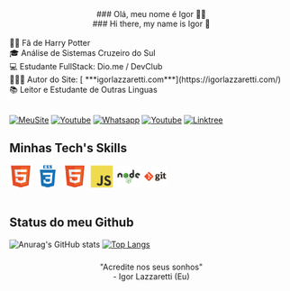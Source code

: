 <div align="center"> ### Olá, meu nome é Igor 🙋‍♂️<br
>### Hi there, my name is Igor 👋 </div> <br> 
🧙‍♂️ Fâ de Harry Potter <br> 
🎓 Análise de Sistemas Cruzeiro do Sul <br>
💻 Estudante FullStack: Dio.me / DevClub <br>
👩🏻‍💻 Autor do Site:  [ ***igorlazzaretti.com***](https://igorlazzaretti.com/) <br>
📚 Leitor e Estudante de Outras Linguas <br> <br>


[![MeuSite](https://img.shields.io/badge/website-000000?style=for-the-badge&logo=About.me&logoColor=white)](https://igorlazzaretti.com)
[![Youtube](https://img.shields.io/badge/LinkedIn-0077B5?style=for-the-badge&logo=linkedin&logoColor=white)](https://igorlazzaretti.com)
[![Whatsapp](https://img.shields.io/badge/WhatsApp-25D366?style=for-the-badge&logo=whatsapp&logoColor=white)](https://igorlazzaretti.com)
[![Youtube](https://img.shields.io/badge/YouTube-FF0000?style=for-the-badge&logo=youtube&logoColor=white)](https://igorlazzaretti.com)
[![Linktree](https://img.shields.io/badge/linktree-39E09B?style=for-the-badge&logo=linktree&logoColor=white)](https://igorlazzaretti.com)

## Minhas Tech's Skills
<div>
  <img src="https://github.com/devicons/devicon/blob/master/icons/html5/html5-original.svg" title="HTML5" alt="HTML" width="40" height="40"/>&nbsp;
  <img src="https://github.com/devicons/devicon/blob/master/icons/css3/css3-plain-wordmark.svg"  title="CSS3" alt="CSS" width="40" height="40"/>&nbsp;
  <img src="https://github.com/devicons/devicon/blob/master/icons/html5/html5-original.svg" title="HTML5" alt="HTML" width="40" height="40"/>&nbsp;
  <img src="https://github.com/devicons/devicon/blob/master/icons/javascript/javascript-original.svg" title="JavaScript" alt="JavaScript" width="40" height="40"/>&nbsp;
  <img src="https://github.com/devicons/devicon/blob/master/icons/nodejs/nodejs-original-wordmark.svg" title="NodeJS" alt="NodeJS" width="40" height="40"/>&nbsp;
  <img src="https://github.com/devicons/devicon/blob/master/icons/git/git-original-wordmark.svg" title="Git" **alt="Git" width="40" height="40"/>
</div>

<br>

## Status do meu Github
![Anurag's GitHub stats](https://github-readme-stats.vercel.app/api?username=igorlazzaretti&theme=dark&show_icons=true)
[![Top Langs](https://github-readme-stats.vercel.app/api/top-langs/?username=igorlazzaretti&layout=compact&theme=dark)](https://github.com/anuraghazra/github-readme-stats)







###
<div align="center"> "Acredite nos seus sonhos" <br> - Igor Lazzaretti (Eu)
 </div>







<!--

Fontes:
Ensino
https://www.youtube.com/watch?v=cRoBt6AZgjc
Badges
https://dev.to/envoy_/150-badges-for-github-pnk



**igorlazzaretti/igorlazzaretti** is a ✨ _special_ ✨ repository because its `README.md` (this file) appears on your GitHub profile.

Here are some ideas to get you started:

- 🔭 I’m currently working on ...
- 🌱 I’m currently learning ...
- 👯 I’m looking to collaborate on ...
- 🤔 I’m looking for help with ...
- 💬 Ask me about ...
- 📫 How to reach me: ...
- 😄 Pronouns: ...
- ⚡ Fun fact: ...






<div>
  <img src="https://github.com/devicons/devicon/blob/master/icons/java/java-original-wordmark.svg" title="Java" alt="Java" width="40" height="40"/>&nbsp;
  <img src="https://github.com/devicons/devicon/blob/master/icons/react/react-original-wordmark.svg" title="React" alt="React" width="40" height="40"/>&nbsp;
  <img src="https://github.com/devicons/devicon/blob/master/icons/spring/spring-original-wordmark.svg" title="Spring" alt="Spring" width="40" height="40"/>&nbsp;
  <img src="https://github.com/devicons/devicon/blob/master/icons/materialui/materialui-original.svg" title="Material UI" alt="Material UI" width="40" height="40"/>&nbsp;
  <img src="https://github.com/devicons/devicon/blob/master/icons/flutter/flutter-original.svg" title="Flutter" alt="Flutter" width="40" height="40"/>&nbsp;
  <img src="https://github.com/devicons/devicon/blob/master/icons/redux/redux-original.svg" title="Redux" alt="Redux " width="40" height="40"/>&nbsp;
  <img src="https://github.com/devicons/devicon/blob/master/icons/css3/css3-plain-wordmark.svg"  title="CSS3" alt="CSS" width="40" height="40"/>&nbsp;
  <img src="https://github.com/devicons/devicon/blob/master/icons/html5/html5-original.svg" title="HTML5" alt="HTML" width="40" height="40"/>&nbsp;
  <img src="https://github.com/devicons/devicon/blob/master/icons/javascript/javascript-original.svg" title="JavaScript" alt="JavaScript" width="40" height="40"/>&nbsp;
  <img src="https://github.com/devicons/devicon/blob/master/icons/firebase/firebase-plain-wordmark.svg" title="Firebase" alt="Firebase" width="40" height="40"/>&nbsp;
  <img src="https://github.com/devicons/devicon/blob/master/icons/gatsby/gatsby-original.svg" title="Gatsby"  alt="Gatsby" width="40" height="40"/>&nbsp;
  <img src="https://github.com/devicons/devicon/blob/master/icons/mysql/mysql-original-wordmark.svg" title="MySQL"  alt="MySQL" width="40" height="40"/>&nbsp;
  <img src="https://github.com/devicons/devicon/blob/master/icons/nodejs/nodejs-original-wordmark.svg" title="NodeJS" alt="NodeJS" width="40" height="40"/>&nbsp;
  <img src="https://github.com/devicons/devicon/blob/master/icons/amazonwebservices/amazonwebservices-plain-wordmark.svg" title="AWS" alt="AWS" width="40" height="40"/>&nbsp;
  <img src="https://github.com/devicons/devicon/blob/master/icons/git/git-original-wordmark.svg" title="Git" **alt="Git" width="40" height="40"/>
</div>

-->